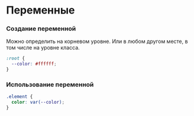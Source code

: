 <link rel="stylesheet" href="../../VSCODE/markdown.css">

# Переменные

### Создание переменной

Можно определить на корневом уровне. Или в любом другом месте, в том числе на уровне класса.

```css
:root {
  --color: #ffffff;
}
```

### Использование переменной

```css
.element {
  color: var(--color);
}
```
